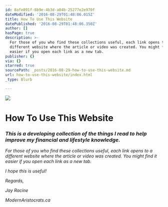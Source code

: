 ```yaml
---
id: 8afe891f-8b9e-4b3d-a04b-25277e2e970f
dateModified: '2016-08-29T01:48:06.015Z'
title: How To Use This Website
datePublished: '2016-08-29T01:48:06.350Z'
author: []
hasPage: true
description: >-
  For those of you who find these collections useful, each link opens to a
  different website where the article or video was created. You might find it
  easier if you open each link as a new tab.
publisher: {}
via: {}
starred: true
sourcePath: _posts/2016-08-29-how-to-use-this-website.md
url: how-to-use-this-website/index.html
_type: Blurb

---
```

![](https://the-grid-user-content.s3-us-west-2.amazonaws.com/196faac4-9f53-4ad0-ad21-fede23f56a13.jpg)

# How To Use This Website

### _This is a developing collection of the things I read to help improve my financial and lifestyle knowledge._

_For those of you who find these collections useful, each link opens to a different website where the article or video was created. You might find it easier if you open each link as a new tab._

_I hope this is useful!_

_Regards,_

_Jay Racine_

_ModernAristocrats.ca_